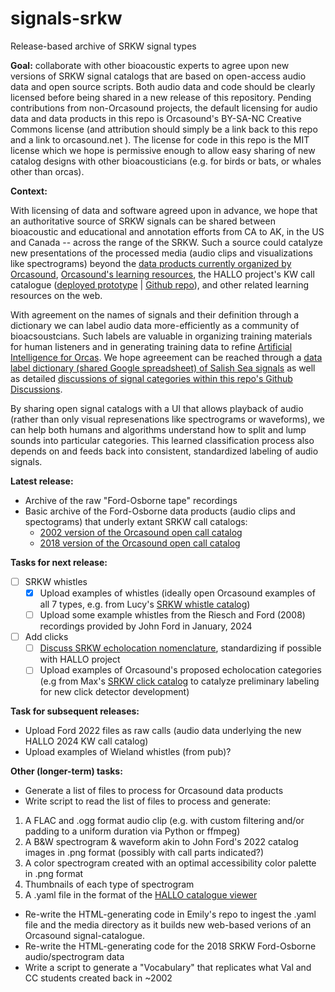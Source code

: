 # signals-srkw

Release-based archive of SRKW signal types

**Goal:** collaborate with other bioacoustic experts to agree upon new versions of SRKW signal catalogs that are based on open-access audio data and open source scripts. Both audio data and code should be clearly licensed before being shared in a new release of this repository. Pending contributions from non-Orcasound projects, the default licensing for audio data and data products in this repo is Orcasound's BY-SA-NC Creative Commons license (and attribution should simply be a link back to this repo and a link to orcasound.net ). The license for code in this repo is the MIT license which we hope is permissive enough to allow easy sharing of new catalog designs with other bioacousticians (e.g. for birds or bats, or whales other than orcas). 

**Context:** 

With licensing of data and software agreed upon in advance, we hope that an authoritative source of SRKW signals can be shared between bioacoustic and educational and annotation efforts from CA to AK, in the US and Canada -- across the range of the SRKW. Such a source could catalyze new presentations of the processed media (audio clips and visualizations like spectrograms) beyond the [data products currently organized by Orcasound](https://orcasound.net/data/product/), [Orcasound's learning resources](https://www.orcasound.net/learn/), the HALLO project's KW call catalogue ([deployed prototype](https://orca.research.sfu.ca/catalogue/) | [Github repo](https://github.com/coastal-science/call-catalog-viewer)), and other related learning resources on the web.

With agreement on the names of signals and their definition through a dictionary we can label audio data more-efficiently as a community of bioacsoustcians. Such labels are valuable in organizing training materials for human listeners and in generating training data to refine [Artificial Intelligence for Orcas](https://ai4orcas.net). We hope agreeement can be reached through a [data label dictionary (shared Google spreadsheet) of Salish Sea signals](https://docs.google.com/spreadsheets/d/1pskIEYjIVQH0IPa10UBuAZHKaGsxs02_itSIZ1Z7oAw/edit?gid=0#gid=0) as well as detailed [discussions of signal categories within this repo's Github Discussions](https://github.com/orcasound/signals-srkw/discussions).

By sharing open signal catalogs with a UI that allows playback of audio (rather than only visual represenations like spectrograms or waveforms), we can help both humans and algorithms understand how to split and lump sounds into particular categories. This learned classification process also depends on and feeds back into consistent, standardized labeling of audio signals.

**Latest release:**

- Archive of the raw "Ford-Osborne tape" recordings
- Basic archive of the Ford-Osborne data products (audio clips and spectograms) that underly extant SRKW call catalogs:
  - [2002 version of the Orcasound open call catalog](https://www.orcasound.net/FordOsborneVocabulary/_SouthernVocabularyTable.html)
  - [2018 version of the Orcasound open call catalog](https://www.orcasound.net/data/product/SRKW/call-catalog/srkw-orca-call-catalog.html)

**Tasks for next release:**

- [ ] SRKW whistles
  - [x] Upload examples of whistles (ideally open Orcasound examples of all 7 types, e.g. from Lucy's [SRKW whistle catalog](https://orcasound.net/data/product/biophony/SRKW/whistle-catalog/latest.html))
  - [ ] Upload some example whistles from the Riesch and Ford (2008) recordings provided by John Ford in January, 2024
- [ ] Add clicks
  - [ ] [Discuss SRKW echolocation nomenclature](https://github.com/orcasound/signals-srkw/discussions/14), standardizing if possible with HALLO project
  - [ ] Upload examples of Orcasound's proposed echolocation categories (e.g from Max's [SRKW click catalog](https://www.orcasound.net/portfolio/srkw-click-catalog/) to catalyze preliminary labeling for new click detector development)

**Task for subsequent releases:**
- Upload Ford 2022 files as raw calls (audio data underlying the new HALLO 2024 KW call catalog)
- Upload examples of Wieland whistles (from pub)?

**Other (longer-term) tasks:**
- Generate a list of files to process for Orcasound data products
- Write script to read the list of files to process and generate:

1. A FLAC and .ogg format audio clip (e.g. with custom filtering and/or padding to a uniform duration via Python or ffmpeg)
2. A B&W spectrogram & waveform akin to John Ford's 2022 catalog images in .png format (possibly with call parts indicated?)
3. A color spectrogram created with an optimal accessibility color palette in .png format
4. Thumbnails of each type of spectrogram 
5. A .yaml file in the format of the [HALLO catalogue viewer](https://github.com/coastal-science/call-catalog-viewer)

- Re-write the HTML-generating code in Emily's repo to ingest the .yaml file and the media directory as it builds new web-based verions of an Orcasound signal-catalogue.
- Re-write the HTML-generating code for the 2018 SRKW Ford-Osborne audio/spectrogram data
- Write a script to generate a "Vocabulary" that replicates what Val and CC students created back in ~2002


